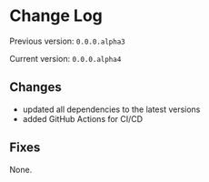 # Change Log

Previous version: `0.0.0.alpha3`

Current version: `0.0.0.alpha4`

## Changes

- updated all dependencies to the latest versions
- added GitHub Actions for CI/CD

## Fixes

None.
